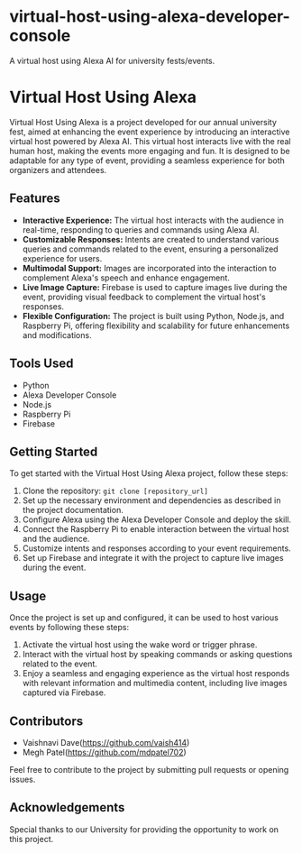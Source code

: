 # virtual-host-using-alexa-developer-console
A virtual host using Alexa AI for university fests/events.
# Virtual Host Using Alexa

Virtual Host Using Alexa is a project developed for our annual university fest, aimed at enhancing the event experience by introducing an interactive virtual host powered by Alexa AI. This virtual host interacts live with the real human host, making the events more engaging and fun. It is designed to be adaptable for any type of event, providing a seamless experience for both organizers and attendees.

## Features

- **Interactive Experience:** The virtual host interacts with the audience in real-time, responding to queries and commands using Alexa AI.
- **Customizable Responses:** Intents are created to understand various queries and commands related to the event, ensuring a personalized experience for users.
- **Multimodal Support:** Images are incorporated into the interaction to complement Alexa's speech and enhance engagement.
- **Live Image Capture:** Firebase is used to capture images live during the event, providing visual feedback to complement the virtual host's responses.
- **Flexible Configuration:** The project is built using Python, Node.js, and Raspberry Pi, offering flexibility and scalability for future enhancements and modifications.

## Tools Used

- Python
- Alexa Developer Console
- Node.js
- Raspberry Pi
- Firebase

## Getting Started

To get started with the Virtual Host Using Alexa project, follow these steps:

1. Clone the repository: `git clone [repository_url]`
2. Set up the necessary environment and dependencies as described in the project documentation.
3. Configure Alexa using the Alexa Developer Console and deploy the skill.
4. Connect the Raspberry Pi to enable interaction between the virtual host and the audience.
5. Customize intents and responses according to your event requirements.
6. Set up Firebase and integrate it with the project to capture live images during the event.

## Usage

Once the project is set up and configured, it can be used to host various events by following these steps:

1. Activate the virtual host using the wake word or trigger phrase.
2. Interact with the virtual host by speaking commands or asking questions related to the event.
3. Enjoy a seamless and engaging experience as the virtual host responds with relevant information and multimedia content, including live images captured via Firebase.

## Contributors
- Vaishnavi Dave(https://github.com/vaish414)
- Megh Patel(https://github.com/mdpatel702)

Feel free to contribute to the project by submitting pull requests or opening issues.

## Acknowledgements

Special thanks to our University for providing the opportunity to work on this project.
